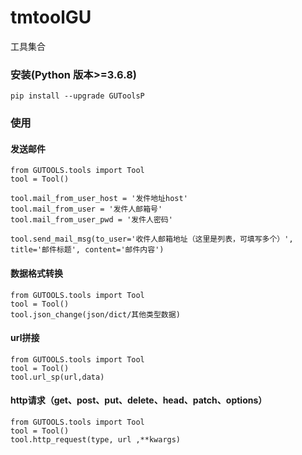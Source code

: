 # tmtoolGU
工具集合

### 安装(Python 版本>=3.6.8)
```
pip install --upgrade GUToolsP
```

### 使用

#### 发送邮件
```
from GUTOOLS.tools import Tool
tool = Tool()

tool.mail_from_user_host = '发件地址host'
tool.mail_from_user = '发件人邮箱号'
tool.mail_from_user_pwd = '发件人密码'

tool.send_mail_msg(to_user='收件人邮箱地址（这里是列表，可填写多个）', title='邮件标题', content='邮件内容')
```
#### 数据格式转换
```
from GUTOOLS.tools import Tool
tool = Tool()
tool.json_change(json/dict/其他类型数据)
```
#### url拼接
```
from GUTOOLS.tools import Tool
tool = Tool()
tool.url_sp(url,data)
```

#### http请求（get、post、put、delete、head、patch、options）
```
from GUTOOLS.tools import Tool
tool = Tool()
tool.http_request(type, url ,**kwargs)
```
